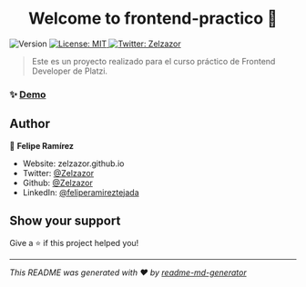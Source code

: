 <h1 align="center">Welcome to frontend-practico 👋</h1>
<p>
  <img alt="Version" src="https://img.shields.io/badge/version-1.0.0-blue.svg?cacheSeconds=2592000" />
  <a href="#" target="_blank">
    <img alt="License: MIT" src="https://img.shields.io/badge/License-MIT-yellow.svg" />
  </a>
  <a href="https://twitter.com/Zelzazor" target="_blank">
    <img alt="Twitter: Zelzazor" src="https://img.shields.io/twitter/follow/Zelzazor.svg?style=social" />
  </a>
</p>

> Este es un proyecto realizado para el curso práctico de Frontend Developer de Platzi.

### ✨ [Demo](https://www.zelzazor.github.io/frontend-practico/)

## Author

👤 **Felipe Ramírez**

* Website: zelzazor.github.io
* Twitter: [@Zelzazor](https://twitter.com/Zelzazor)
* Github: [@Zelzazor](https://github.com/Zelzazor)
* LinkedIn: [@feliperamireztejada](https://linkedin.com/in/feliperamireztejada)

## Show your support

Give a ⭐️ if this project helped you!

***
_This README was generated with ❤️ by [readme-md-generator](https://github.com/kefranabg/readme-md-generator)_